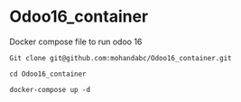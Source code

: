 # Odoo16_container
Docker compose file to run odoo 16

`Git clone git@github.com:mohandabc/Odoo16_container.git`

`cd Odoo16_container`

`docker-compose up -d`
